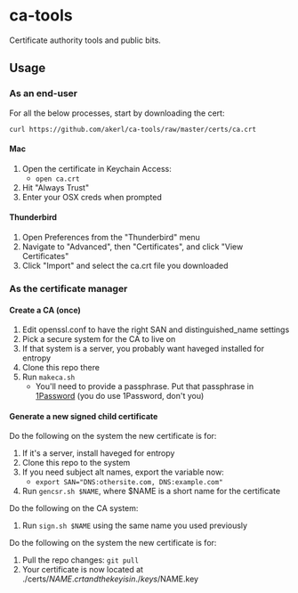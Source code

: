 ca-tools
===========

Certificate authority tools and public bits.

## Usage

### As an end-user

For all the below processes, start by downloading the cert:

```
curl https://github.com/akerl/ca-tools/raw/master/certs/ca.crt
```

#### Mac

1. Open the certificate in Keychain Access:
    * `open ca.crt`
2. Hit "Always Trust"
3. Enter your OSX creds when prompted

#### Thunderbird

1. Open Preferences from the "Thunderbird" menu
2. Navigate to "Advanced", then "Certificates", and click "View Certificates"
3. Click "Import" and select the ca.crt file you downloaded

### As the certificate manager

#### Create a CA (once)

1. Edit openssl.conf to have the right SAN and distinguished_name settings
2. Pick a secure system for the CA to live on
3. If that system is a server, you probably want haveged installed for entropy
4. Clone this repo there
5. Run `makeca.sh`
    * You'll need to provide a passphrase. Put that passphrase in [1Password](https://agilebits.com/onepassword) (you do use 1Password, don't you)

#### Generate a new signed child certificate

Do the following on the system the new certificate is for:

1. If it's a server, install haveged for entropy
2. Clone this repo to the system
3. If you need subject alt names, export the variable now:
    * `export SAN="DNS:othersite.com, DNS:example.com"`
4. Run `gencsr.sh $NAME`, where $NAME is a short name for the certificate

Do the following on the CA system:

1. Run `sign.sh $NAME` using the same name you used previously

Do the following on the system the new certificate is for:

1. Pull the repo changes: `git pull`
2. Your certificate is now located at ./certs/$NAME.crt and the key is in ./keys/$NAME.key


